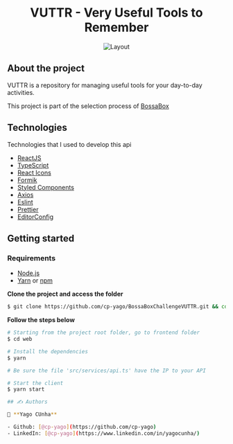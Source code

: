 <h1 align="center">
  VUTTR - Very Useful Tools to Remember 
</h1>

<p align="center">
  <img alt="Layout"  src="https://i.ibb.co/0rVs1yp/Screenshot-from-2020-11-06-14-18-26.png">
</p>

## About the project

VUTTR is a repository for managing useful tools for your day-to-day activities.

This project is part of the selection process of [BossaBox](https://bossabox.com/para-empresas)


## Technologies

Technologies that I used to develop this api

- [ReactJS](https://reactjs.org/)
- [TypeScript](https://www.typescriptlang.org/)
- [React Icons](https://react-icons.netlify.com/#/)
- [Formik](https://formik.org/)
- [Styled Components](https://styled-components.com/)
- [Axios](https://github.com/axios/axios)
- [Eslint](https://eslint.org/)
- [Prettier](https://prettier.io/)
- [EditorConfig](https://editorconfig.org/)

## Getting started

### Requirements

- [Node.js](https://nodejs.org/en/)
- [Yarn](https://classic.yarnpkg.com/) or [npm](https://www.npmjs.com/)

**Clone the project and access the folder**

```bash
$ git clone https://github.com/cp-yago/BossaBoxChallengeVUTTR.git && cd web
```

**Follow the steps below**

```bash
# Starting from the project root folder, go to frontend folder
$ cd web

# Install the dependencies
$ yarn

# Be sure the file 'src/services/api.ts' have the IP to your API

# Start the client
$ yarn start

## ✍️ Authors

👤 **Yago CUnha**

- Github: [@cp-yago](https://github.com/cp-yago)
- LinkedIn: [@cp-yago](https://www.linkedin.com/in/yagocunha/)
